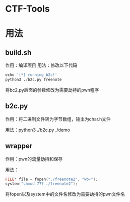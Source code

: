 # CTF-Tools

# 用法

## build.sh
作用：编译项目
用法：修改以下代码
```python
echo '[*] running b2c!'
python3 ./b2c.py freenote
```
将bc2.py后面的参数修改为需要劫持的pwn程序

## b2c.py 
作用：将二进制文件转为字节数组，输出为char.h文件

用法：python3 ./b2c.py ./demo

## wrapper
作用：pwn的流量劫持和保存

用法：
```c
FILE* file = fopen("./freenote2", "wb+");
system("chmod 777 ./freenote2");
```
将fopen以及system中的文件名修改为需要劫持的pwn文件名